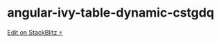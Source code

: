 # angular-ivy-table-dynamic-cstgdq

[Edit on StackBlitz ⚡️](https://stackblitz.com/edit/angular-ivy-table-dynamic-cstgdq)
